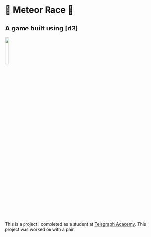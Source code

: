 
# :stars: Meteor Race :stars:

## A game built using [d3]

<img src="https://cloud.githubusercontent.com/assets/10456737/13098504/de8f7fd6-d4de-11e5-9d3e-fb6b2e9c64c5.png" width="15%"></img> 

This is a project I completed as a student at [Telegraph Academy](http://telegraphacademy.com). This project was worked on with a pair.
